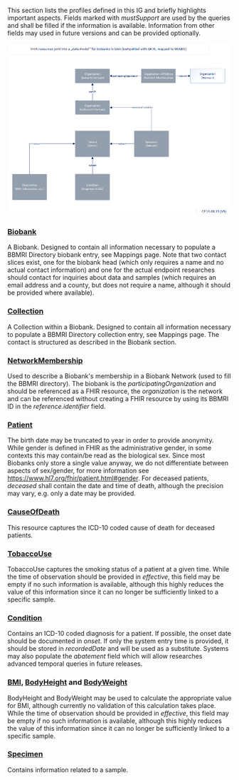 This section lists the profiles defined in this IG and briefly highlights important aspects. Fields marked with *mustSupport* are used by the queries and shall be filled if the information is available. Information from other fields may used in future versions and can be provided optionally.

![Overview profiles](GBA-DatamodellFHIR_V05.png)

### [Biobank](StructureDefinition-Biobank.html)
A Biobank. Designed to contain all information necessary to populate a BBMRI Directory biobank entry, see Mappings page. Note that two contact slices exist, one for the biobank head (which only requires a name and no actual contact information) and one for the actual endpoint researches should contact for inquiries about data and samples (which requires an email address and a county, but does not require a name, although it should be provided where available). 

### [Collection](StructureDefinition-Collection.html)
A Collection within a Biobank. Designed to contain all information necessary to populate a BBMRI Directory collection entry, see Mappings page. The contact is structured as described in the Biobank section.

### [NetworkMembership](StructureDefinition-NetworkMembership.html)
Used to describe a Biobank's membership in a Biobank Network (used to fill the BBMRI directory). The biobank is the *participatingOrganization* and should be referenced as a FHIR resource, the *organization* is the network and can be referenced without creating a FHIR resource by using its BBMRI ID in the *reference.identifier* field.

### [Patient](StructureDefinition-Patient.html)
The birth date may be truncated to year in order to provide anonymity. While gender is defined in FHIR as the administrative gender, in some contexts this may contain/be read as the biological sex. Since most Biobanks only store a single value anyway, we do not differentiate between aspects of sex/gender, for more information see https://www.hl7.org/fhir/patient.html#gender. For deceased patients, *deceased* shall contain the date and time of death, although the precision may vary, e.g. only a date may be provided.

### [CauseOfDeath](StructureDefinition-CauseOfDeath.html)
This resource captures the ICD-10 coded cause of death for deceased patients.

### [TobaccoUse](StructureDefinition-TobaccoUse.html)
TobaccoUse captures the smoking status of a patient at a given time. While the time of observation should be provided in *effective*, this field may be empty if no such information is available, although this highly reduces the value of this information since it can no longer be sufficiently linked to a specific sample.

### [Condition](StructureDefinition-Condition.html)
Contains an ICD-10 coded diagnosis for a patient. If possible, the onset date should be documented in *onset*. If only the system entry time is provided, it should be stored in *recordedDate* and will be used as a substitute. Systems may also populate the *abatement* field which will allow researches advanced temporal queries in future releases.

### [BMI](StructureDefinition-Bmi.html), [BodyHeight](StructureDefinition-BodyHeight.html) and [BodyWeight](StructureDefinition-BodyWeight.html)
BodyHeight and BodyWeight may be used to calculate the appropriate value for BMI, although currently no validation of this calculation takes place. While the time of observation should be provided in *effective*, this field may be empty if no such information is available, although this highly reduces the value of this information since it can no longer be sufficiently linked to a specific sample.

### [Specimen](StructureDefinition-Specimen.html)
Contains information related to a sample.
